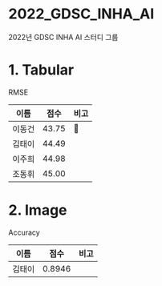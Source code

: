 # 2022_GDSC_INHA_AI
2022년 GDSC INHA AI 스터디 그룹


# 1. Tabular
RMSE

|이름|점수|비고|
|------|---|---|
|이동건|43.75|👑|
|김태이|44.49||
|이주희|44.98||
|조동휘|45.00||

# 2. Image

Accuracy

|이름|점수|비고|
|------|---|---|
|김태이|0.8946||
